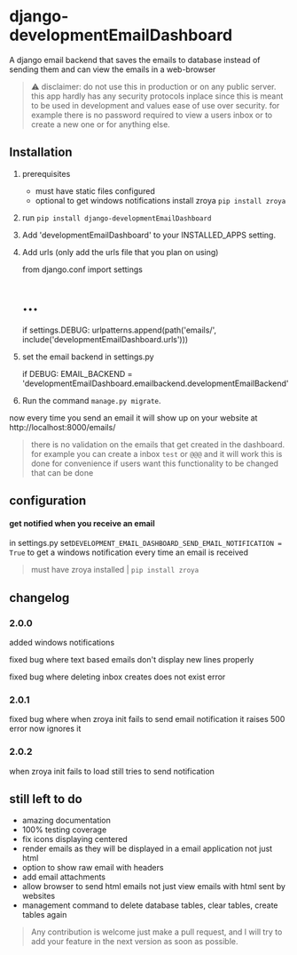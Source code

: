 # django-developmentEmailDashboard

A django email backend that saves the emails to database instead of sending them
and can view the emails in a web-browser

> :warning: disclaimer: do not use this in production or on any public server.
> this app hardly has any security protocols inplace since 
> this is meant to be used in development and values ease of use over security. 
> for example there is no password required to view a users inbox or to create a new one
> or for anything else. 



## Installation
1. prerequisites
    * must have static files configured
    * optional to get windows notifications install zroya `pip install zroya`
2. run `pip install django-developmentEmailDashboard`
3. Add 'developmentEmailDashboard' to your INSTALLED_APPS setting.
4. Add urls (only add the urls file that you plan on using)

      
      from django.conf import settings
      # ...
      if settings.DEBUG:
         urlpatterns.append(path('emails/', include('developmentEmailDashboard.urls')))

5. set the email backend in settings.py


    if DEBUG:
        EMAIL_BACKEND = 'developmentEmailDashboard.emailbackend.developmentEmailBackend'

6. Run the command `manage.py migrate`.


now every time you send an email it will show up on your website at  http://localhost:8000/emails/

> there is no validation on the emails that get created in the dashboard.
> for example you can create a inbox `test` or `@@@` and it will work this is done for convenience
> if users want this functionality to be changed that can be done

## configuration
#### get notified when you receive an email
in settings.py set`DEVELOPMENT_EMAIL_DASHBOARD_SEND_EMAIL_NOTIFICATION = True` to get a windows notification 
every time an email is received
> must have zroya installed | `pip install zroya`

## changelog
### 2.0.0 
added windows notifications

fixed bug where text based emails don't display new lines properly

fixed bug where deleting inbox creates does not exist error

### 2.0.1
fixed bug where when zroya init fails to send email notification it raises 500 error now ignores it

### 2.0.2
when zroya init fails to load still tries to send notification

## still left to do
* amazing documentation
* 100% testing coverage
* fix icons displaying centered
* render emails as they will be displayed in a email application not just html 
* option to show raw email with headers
* add email attachments
* allow browser to send html emails not just view emails with html sent by websites
* management command to delete database tables, clear tables, create tables again

> Any contribution is welcome just make a pull request, and I will try to add your feature in the next version as soon as possible.